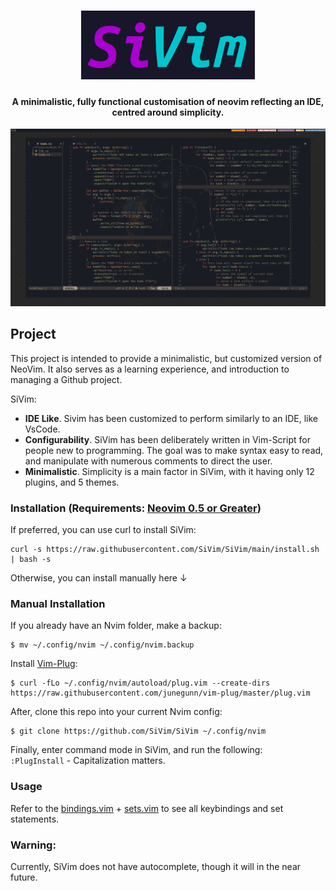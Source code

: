 <h1 align="center">
  <img src="https://github.com/SiVim/SiVim/blob/main/images/SiVim-Large.png" height="110px">
</h1>

<h4 align="center">A minimalistic, fully functional customisation of neovim reflecting an IDE, centred around simplicity.</h4>

<p align="center">
<img src="https://github.com/SiVim/SiVim/blob/main/screenshots/Showcase.png">
</p>

## Project
This project is intended to provide a minimalistic, but customized version of NeoVim. It also serves as a learning experience, and introduction to managing a Github project.

SiVim:
 - **IDE Like**. Sivim has been customized to perform similarly to an IDE, like VsCode.
 - **Configurability**. SiVim has been deliberately written in Vim-Script for people new to programming. The goal was to make syntax easy to read, and manipulate with numerous comments to direct the user.
 - **Minimalistic**. Simplicity is a main factor in SiVim, with it having only 12 plugins, and 5 themes.

### Installation (Requirements: [Neovim 0.5 or Greater](https://github.com/neovim/neovim/releases/tag/nightly))
If preferred, you can use curl to install SiVim:
```
curl -s https://raw.githubusercontent.com/SiVim/SiVim/main/install.sh | bash -s
```

Otherwise, you can install manually here ↓
### Manual Installation
If you already have an Nvim folder, make a backup: </br>
```
$ mv ~/.config/nvim ~/.config/nvim.backup
```

Install [Vim-Plug](https://github.com/junegunn/vim-plug): </br>
```
$ curl -fLo ~/.config/nvim/autoload/plug.vim --create-dirs https://raw.githubusercontent.com/junegunn/vim-plug/master/plug.vim
```

After, clone this repo into your current Nvim config: </br>
```
$ git clone https://github.com/SiVim/SiVim ~/.config/nvim
```

Finally, enter command mode in SiVim, and run the following: </br>
```:PlugInstall``` - Capitalization matters.

### Usage
Refer to the [bindings.vim](https://github.com/SiVim/SiVim/blob/main/general/bindings.vim) + [sets.vim](https://github.com/SiVim/SiVim/blob/main/general/sets.vim) to see all keybindings and set statements.

### Warning:
Currently, SiVim does not have autocomplete, though it will in the near future.
